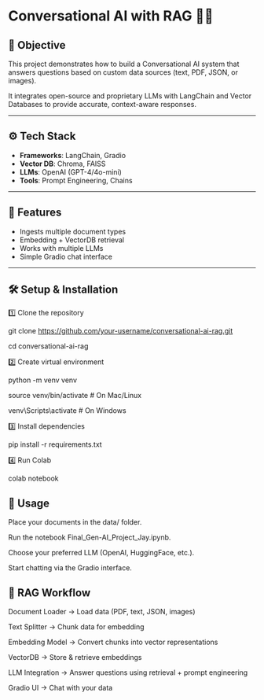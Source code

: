 # Conversational AI with RAG 🧠💬

## 📌 Objective
This project demonstrates how to build a Conversational AI system that answers questions based on custom data sources (text, PDF, JSON, or images).

It integrates open-source and proprietary LLMs with LangChain and Vector Databases to provide accurate, context-aware responses.

---

## ⚙️ Tech Stack
- **Frameworks**: LangChain, Gradio  
- **Vector DB**: Chroma, FAISS 
- **LLMs**: OpenAI (GPT-4/4o-mini)
- **Tools**: Prompt Engineering, Chains  

---

## 🚀 Features
- Ingests multiple document types  
- Embedding + VectorDB retrieval  
- Works with multiple LLMs  
- Simple Gradio chat interface  

---

## 🛠️ Setup & Installation

1️⃣ Clone the repository

git clone https://github.com/your-username/conversational-ai-rag.git

cd conversational-ai-rag


2️⃣ Create virtual environment

python -m venv venv

source venv/bin/activate   # On Mac/Linux

venv\Scripts\activate      # On Windows


3️⃣ Install dependencies

pip install -r requirements.txt


4️⃣ Run Colab

colab notebook

## 🎯 Usage

Place your documents in the data/ folder.

Run the notebook Final_Gen-AI_Project_Jay.ipynb.

Choose your preferred LLM (OpenAI, HuggingFace, etc.).

Start chatting via the Gradio interface.

## 🔎 RAG Workflow

Document Loader → Load data (PDF, text, JSON, images)

Text Splitter → Chunk data for embedding

Embedding Model → Convert chunks into vector representations

VectorDB → Store & retrieve embeddings

LLM Integration → Answer questions using retrieval + prompt engineering

Gradio UI → Chat with your data
